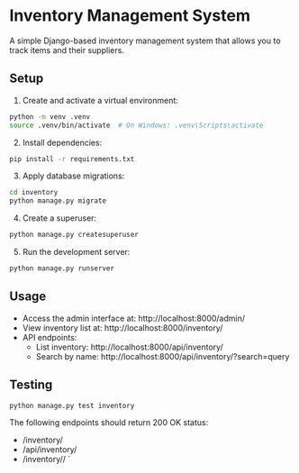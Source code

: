 # Inventory Management System

A simple Django-based inventory management system that allows you to track items and their suppliers.

## Setup

1. Create and activate a virtual environment:
```bash
python -m venv .venv
source .venv/bin/activate  # On Windows: .venv\Scripts\activate
```

2. Install dependencies:
```bash
pip install -r requirements.txt
```

3. Apply database migrations:
```bash
cd inventory
python manage.py migrate
```

4. Create a superuser:
```bash
python manage.py createsuperuser
```

5. Run the development server:
```bash
python manage.py runserver
```

## Usage

- Access the admin interface at: http://localhost:8000/admin/
- View inventory list at: http://localhost:8000/inventory/
- API endpoints:
  - List inventory: http://localhost:8000/api/inventory/
  - Search by name: http://localhost:8000/api/inventory/?search=query

## Testing
```bash
python manage.py test inventory
```
The following endpoints should return 200 OK status:
- /inventory/
- /api/inventory/
- /inventory/<id>/ `